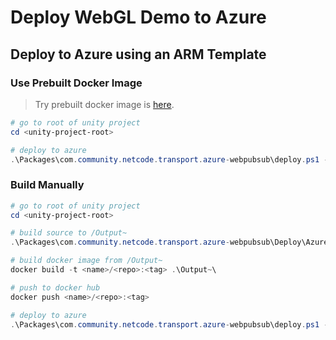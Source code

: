 # Deploy WebGL Demo to Azure

## Deploy to Azure using an ARM Template

### Use Prebuilt Docker Image

> Try prebuilt docker image is [here](https://hub.docker.com/repository/docker/albertxavier100/azure-web-pubsub-transport-sample-unity-netcode-bootstrap/general).

```powershell
# go to root of unity project
cd <unity-project-root>

# deploy to azure
.\Packages\com.community.netcode.transport.azure-webpubsub\deploy.ps1 -AppServicePlanName <AppServicePlanName> -ResourceGroupName <ResourceGroupName> -WebAppName <WebAppName> -DockerImage "albertxavier100/azure-web-pubsub-transport-sample-unity-netcode-bootstrap:latest" -AppServiceSku Free -WebPubSubSku Free_F1 -ResourceGroupLocation <Location> -WebPubSubName <WebPubSubName>

```

### Build Manually

```powershell
# go to root of unity project
cd <unity-project-root>

# build source to /Output~
.\Packages\com.community.netcode.transport.azure-webpubsub\Deploy\Azure\WebGL\WebApp\Scripts\build.ps1 -AzureWebPubSubTransportPackagePath ".\Packages\com.community.netcode.transport.azure-webpubsub"  -ServerOutputPath "Output~" -UnityWebGLBuildPath "Build\WebGL"

# build docker image from /Output~
docker build -t <name>/<repo>:<tag> .\Output~\  

# push to docker hub
docker push <name>/<repo>:<tag>

# deploy to azure
.\Packages\com.community.netcode.transport.azure-webpubsub\deploy.ps1 -AppServicePlanName <AppServicePlanName> -ResourceGroupName <ResourceGroupName> -WebAppName <WebAppName> -DockerImage "<name>/<repo>:<tag>" -AppServiceSku Free -WebPubSubSku Free_F1 -ResourceGroupLocation <Location> -WebPubSubName <WebPubSubName>
```
